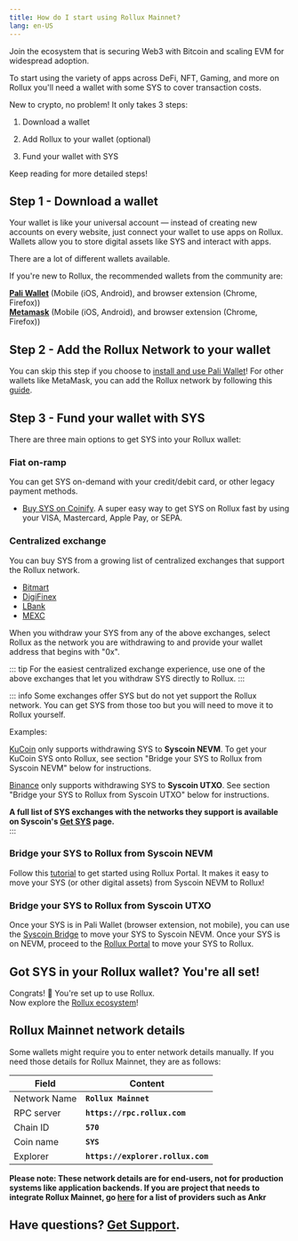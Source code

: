 ```yaml
---
title: How do I start using Rollux Mainnet?
lang: en-US
---
```


Join the ecosystem that is securing Web3 with Bitcoin and scaling EVM for widespread adoption.


To start using the variety of apps across DeFi, NFT, Gaming, and more on Rollux you'll need a wallet with some SYS to cover transaction costs. 


New to crypto, no problem! It only takes 3 steps:

1.  Download a wallet

2.  Add Rollux to your wallet (optional)

3.  Fund your wallet with SYS


Keep reading for more detailed steps!

## Step 1 - Download a wallet
Your wallet is like your universal account — instead of creating new accounts on every website, just connect your wallet to use apps on Rollux. Wallets allow you to store digital assets like SYS and interact with apps.

There are a lot of different wallets available.

If you're new to Rollux, the recommended wallets from the community are:

[**Pali Wallet**](https://paliwallet.com) (Mobile (iOS, Android), and browser extension (Chrome, Firefox))  
[**Metamask**](https://metamask.io) (Mobile (iOS, Android), and browser extension (Chrome, Firefox))  


## Step 2 - Add the Rollux Network to your wallet
You can skip this step if you choose to [install and use Pali Wallet](connect-pali.md)! For other wallets like MetaMask, you can add the Rollux network by following this [guide](connect-metamask.md).



## Step 3 - Fund your wallet with SYS

There are three main options to get SYS into your Rollux wallet:

### Fiat on-ramp
You can get SYS on-demand with your credit/debit card, or other legacy payment methods.

-  [Buy SYS on Coinify](https://mycoinify.com/trade/?targetPage=buy&coin=SYSROLLUX). A super easy way to get SYS on Rollux fast by using your VISA, Mastercard, Apple Pay, or SEPA.

### Centralized exchange
You can buy SYS from a growing list of centralized exchanges that support the Rollux network.

-  [Bitmart](https://bitmart.com)
-  [DigiFinex](https://digifinex.com)  
-  [LBank](https://lbank.info)
-  [MEXC](https://mexc.com)  

When you withdraw your SYS from any of the above exchanges, select Rollux as the network you are withdrawing to and provide your wallet address that begins with "0x".

::: tip
For the easiest centralized exchange experience, use one of the above exchanges that let you withdraw SYS directly to Rollux.
:::

::: info
Some exchanges offer SYS but do not yet support the Rollux network. You can get SYS from those too but you will need to move it to Rollux yourself.

Examples:

[KuCoin](https://kucoin.com) only supports withdrawing SYS to **Syscoin NEVM**.  To get your KuCoin SYS onto Rollux, see section "Bridge your SYS to Rollux from Syscoin NEVM" below for instructions.

[Binance](https://binance.com) only supports withdrawing SYS to **Syscoin UTXO**. See section "Bridge your SYS to Rollux from Syscoin UTXO" below for instructions.  
  
**A full list of SYS exchanges with the networks they support is available on Syscoin's [Get SYS](https://syscoin.org/get-sys#exchanges) page.**  
:::

### Bridge your SYS to Rollux from Syscoin NEVM
Follow this [tutorial](./using-rollux-portal.md) to get started using Rollux Portal. It makes it easy to move your SYS (or other digital assets) from Syscoin NEVM to Rollux!

### Bridge your SYS to Rollux from Syscoin UTXO
Once your SYS is in Pali Wallet (browser extension, not mobile), you can use the [Syscoin Bridge](https://bridge.syscoin.org) to move your SYS to Syscoin NEVM.  Once your SYS is on NEVM, proceed to the [Rollux Portal](https://bridge.rollux.com) to move your SYS to Rollux. 

## Got SYS in your Rollux wallet? You're all set!
Congrats! 🎉 You're set up to use Rollux.  
Now explore the [Rollux ecosystem](https://rollux.com/ecosystem)! 

## Rollux Mainnet network details
Some wallets might require you to enter network details manually. If you need those details for Rollux Mainnet, they are as follows:  

| Field | Content |
| --------- | ----- |
| Network Name | **`Rollux Mainnet`** |
| RPC server | **`https://rpc.rollux.com`** |
| Chain ID | **`570`** |
| Coin name | **`SYS`** |
| Explorer | **`https://explorer.rollux.com`** |

**Please note: These network details are for end-users, not for production systems like application backends. If you are project that needs to integrate Rollux Mainnet, go [here](../useful-tools/providers.md) for a list of providers such as Ankr**


## Have questions? [**Get Support**](get-support.md).